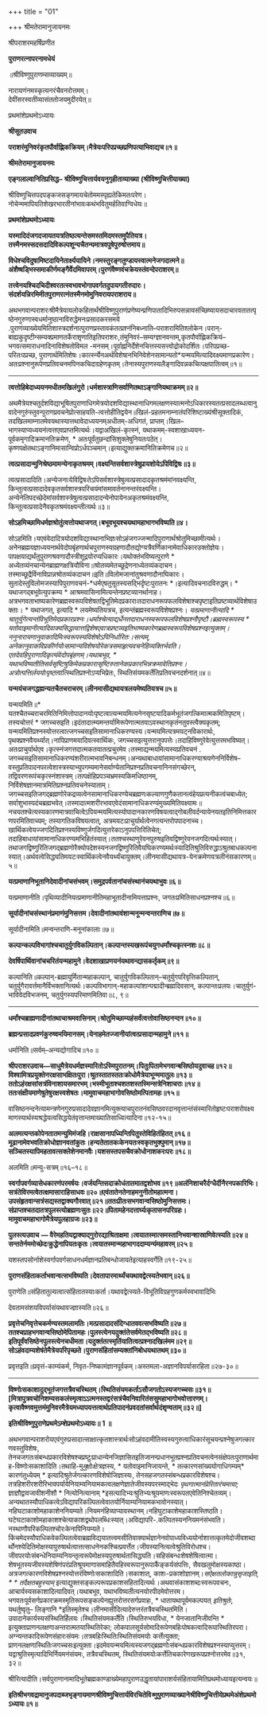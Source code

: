 +++
title = "01"

+++
श्रीमतेरामानुजायनमः

श्रीपराशरमहर्षिप्रणीत

**पुराणरत्नापरनामधेयं**

॥श्रीविष्णुपुराणम्सव्याख्यम्॥

नारायणंनमस्कृत्यनरंचैवनरोत्तमम्।  
देवींसरस्वतींव्यासंततोजयमुदीरयेत्॥

प्रथमांशेप्रथमोऽध्यायः

**श्रीसूतउवाच**

**पराशरंमुनिवरंकृतपौर्वाह्णिकक्रियम्।मैत्रेयःपरिपप्रच्छप्रणिपत्याभिवाद्यच॥१॥**

**श्रीमतेरामानुजायनमः**

**एङ्गलाल्वानितिप्रसिद्ध–** **श्रीविष्णुचित्तार्यवयनुगृहीताव्याख्या** **(श्रीविष्णुचित्तीयाख्या)**



श्रीविष्णुचित्तपदपङ्कजसङ्गमायचेतोममस्पृह्यतेकिमतःपरेण।नोचेन्ममापियतिशेखरभारतीनांभावःकथंभवितुमर्हतिवाग्विधेयः॥

**प्रथमांशेप्रथमोऽध्यायः**

**यस्मादिदंजगदजायतयत्रतिष्ठत्यन्तेसमस्तमिदमस्तमुपैतियत्र।तस्मैनमस्सदसदादिविकल्पशून्यचैतन्यमात्रवपुषेपुरुषोत्तमाय॥**

**विधेश्चविदुषामिष्टदायिनेतार्क्ष्ययायिने।नमस्तुरङ्गतुण्डायस्वात्मनेजगदात्मने॥अंशैष्षड्भिस्समाकीर्णमङ्गैर्वेदमिवापरम्।पुरणंवैष्णवंचक्रेयस्तंवन्देपराशरम्॥**

**तत्त्वेनयश्चिदचिदीश्वरतत्स्वभावभोगापवर्गतदुपायगतीरुदारः।संदर्शयन्निरमिमीतपुराणरत्नंतस्मैनमोमुनिवरायपराशराय॥**



अथभगवान्पराशरःश्रीमैत्रेयायलोकहितार्थंश्रीविष्णुपुराणंप्रणेष्यन्प्रणिपातादिभिरुपसन्नायसंच्छिष्यायसदाचारवतातत्पृष्ठेनगुरुणास्वधर्मानुष्ठानाविरुद्धेमनःप्रसादकरसमये .पुराणंव्याख्येयमितिशास्त्रदर्शनात्पुराणप्रस्तावकंतत्प्रश्नंनिबध्नाति–पराशरामितिश्लोकेन।परान्-बाह्यकुदृष्टीन्सम्यक्प्रमाणतर्केराशृणातिइतिपराशरः,तंमुनिवरं–सम्यग्ज्ञानवन्तम्,कृतपौर्वाह्णिकक्रियं– भगवत्समाराधनादिनाविशेषतोविमल -मनसम्।पूर्वाह्ननिर्देशेनचित्तस्यसत्त्वोद्रोकोदर्शितः।परिपप्रच्छ-परितःपप्रच्छ, पुराणार्थमितिशेषः।कार्त्स्न्येनअर्थविशेषानभिनिवेशेनसामान्यतो*यन्मयमित्यादिवक्ष्यमाणप्रकारेण।अतःप्रश्नानुरूपेणप्रतिवचनमपिनकचिदाग्रहेणकृतम्।तेनास्यपुराणस्यलैङ्गादिवन्नकचित्पक्षपातित्वम्॥१॥



****

**त्वत्तोहिबेदाध्ययनमधीतमखिलंगुरो।धर्मशास्त्राणिसर्वाणितथाऽङ्गानियथाक्रमम्॥२॥**

अथमैत्रेयश्चतुर्दशविद्याभूषितपुराणाधिगमेत्रयोदशविद्यास्थानाधिगमलक्षणस्यात्मनोऽधिकारस्यतत्प्रसादलब्धत्वानुवादेनगुरुंस्तुवन्पुराणप्रवचनेप्रोत्साहयति-त्वत्तोहीतिद्वयेन॥खिलं-प्रहतमनाम्नातंपरिशिष्टाख्यंश्रीसूक्तादिकं, तदखिलमाम्नातमेवयथास्यात्तथावेदाध्ययनम्अधीतम्-अधिगतं, प्राप्तम्।खिल– भागस्याप्यध्ययनंत्वत्तएवप्राप्तमित्यर्थः।यद्वाअखिलं-कृत्स्नं, यथाकमम्-स्वशाखाध्ययन- पूर्वकमृगादिक्रमानतिक्रमेण, * अतःपूर्वंतुछन्दांसिशुक्लेषुनियतःपठेत्।कृष्णपक्षेतथाऽङ्गानिमासान्विप्रोऽर्धपञ्चमान्।इत्याद्युक्तक्रमानितिक्रमेणच॥२॥



**त्वत्प्रसादान्मुनिश्रेष्ठमामन्येनाकृतश्रमम्।वक्ष्यन्तिसर्वशास्त्रेषुप्रायशोयेऽपिविद्विषः॥३॥**

त्वत्प्रसादादिति।अन्येजनाःयेविद्विषःतेऽपिसर्वशास्त्रेषुत्वत्प्रसादादकृतश्रमंमांनवक्ष्यन्ति, किन्तुत्वत्प्रसादादेवकृतसर्वशास्त्रपरिचयंमांसमावर्तनानन्तरंवक्ष्यन्ति।अन्येनेतिपदच्छेदेमांसर्वशास्त्रेषुत्वत्प्रसादादन्येनोपायेनअकृतश्रमंवक्ष्यन्ति, किन्तुत्वत्प्रसादेनैवकृतश्रमंवक्ष्यन्तीत्यर्थः॥३॥



**सोऽहमिच्छामिधर्मज्ञश्रोतुंत्वत्तोयथाजगत्।बभूवभूयश्चयथामहाभागभविष्यति॥४।**

सोऽहमिति।यएवंवेदादित्रयोदशविद्यास्थानाभिज्ञःसोऽहंजगज्जन्मादिपुराणार्थंश्रोतुमिच्छामीत्यर्थः।अनेनब्रह्मयज्ञाध्ययनार्थवेदोपबृंहणार्थचपुराणस्यग्रहणादौतद्योग्यत्रैवर्णिकानामेवाधिकारउक्तोज्ञेयः।पापक्षयाद्यर्थंतुपुराणश्रवणादौस्त्रीशूद्रयोरप्यधिकारः।यथोक्तंभविष्यत्पुराणे * अध्येतव्यंनचान्येनब्राह्मणक्षत्रियौविना॥श्रोतव्यमेतच्छूद्रेणनाध्येतव्यंकदाचन।तस्माच्छूद्रैर्विनाविप्रान्नश्रोतव्यंकदाचन॥इति॥विलोमजानांतुश्रवणादौनाघिकारः।सुतादेस्तुविलोमजस्यापिपुराणवचनं-*धर्मएषतुसूतस्यसद्भिर्दृष्टःपुरातनः *।इत्यादिवचनादविरुद्धम्। * यथाजगद्बभूवेत्युपक्रम्य * आश्रमवासिनामित्यन्तेनप्रष्टव्यानर्थानाह।अत्रभगवताभाष्यकारेणब्रह्मस्वरूपविशेषतद्विभूतिमेदप्रकाराःतदाराधनरूपफलविशेषाश्चपृष्टाइतिप्रष्टव्यार्थविशेषाउक्ताः। * यथाजगत्, इत्यादि * लयमेष्यतियत्रच, इत्यन्तंब्रह्मस्वरूपविशेषप्रश्नः। *यत्प्रमाणानीत्यादि * चातुर्युगेत्यन्तंविभूतिमेदप्रकारप्रश्नः।धर्माश्चेत्याद्यर्धेनतदाराधनस्वरूपफलविशेषप्रश्नौपृष्टौ।ब्रह्मस्वरूपस्य * यतोवाइमानीत्यादिवाक्यसिद्धत्वात्तद्विशेषएवात्रप्रष्टव्यइतिभाष्यकारेणब्रह्मस्वरूपविशेषप्रश्नइत्युक्तम्।ननुनारायणानुवाकादिमिःस्वरूपस्यविशेषोऽपिनिर्धारितः।सत्यम्, अनेकानुवाकविप्रकीर्णयोःसामान्यविशेषयोरेकत्रसमाहृत्यवचनेहिव्यक्तिर्भवति।एतदेवहिपुराणादिकृत्यंवेदोपबृंहणम्।*यथाबभूव, * यथाभविष्यतीतिसर्वसृष्टिषुकिमेकप्रकारासृष्टिरुतानेकप्रकारभिन्नक्रमावेतिप्रश्नः।अत्रोत्पत्तिर्लययोःपृ*ष्ट*त्वात्स्थितिप्रश्नोऽप्यभिप्रेतः, स्थितिसंयमकर्तेतिप्रतिवचनदर्शनात्॥४॥



**यन्मयंचजगद्धह्मन्यतचैतचराचरम्।लीनमासीद्यथायत्रलयमेष्यतियत्रच॥५॥**

यन्मयमिति॥* यतश्चैतच्चराचरमितिनिमित्तोपादानयोःपृष्टत्वात्यन्मयमित्यनेनसृष्टयादिकर्मभूतंजगत्किमात्मकमितिपृष्टम्।तस्यचोत्तरं * जगच्चसइति।इदंतादात्म्यमन्तर्यामिरूपेणात्मतयाऽवस्थानकृतंनतुवस्त्वैक्यकृतम्; यन्मयमितिप्रश्नस्योत्तरत्वात्जगच्चसइतिसामानाधिकरण्यस्य।यन्मयमित्यत्रमयट्नविकारार्थः, पृथक्प्रश्नवैयर्थ्यात्।नापिप्राणमयादिवत्स्वार्थिकः, जगच्चसइत्युत्तरानुपपत्तेः।तदाहिविष्णुरेवेत्युत्तरमभविष्यत्।अतःप्राचुर्यार्थएव।कृत्स्नंजगत्तदात्मकतयातत्प्रचुरमेव।तस्माद्यन्मयमित्यस्यप्रतिवचनं .
जगच्चसइतिसामानाधिकरण्यंशरीरात्मभावनिबन्धनम्।अन्यथाबाधायांसामानाधिकरण्याश्रयणेननिर्विशेष–वस्तुप्रतिपादनपरत्वेशास्त्रस्याभ्युपगम्यमानेसर्वाण्येतानिप्रश्नप्रतिवचनानिनसंगच्छेरन्, तद्विवरणरूपंचकृत्स्नंशास्त्रम्।तत्पक्षेहिप्रपञ्चभ्रमस्यकिमधिष्ठानम्, निर्विशेषज्ञानमात्रमितिप्रश्नप्रतिवचनेस्याताम्।जगच्चसइतिजगद्ब्रह्मणोरेकद्रव्यत्वेनसामानाधिकरण्येचब्रह्मणःकल्याणगुणैकतानत्वंहेयप्रत्यनीकत्वंचबाध्येत; सर्वाशुभास्पदंचब्रह्मभवेत्।तस्मादात्मशरीरभावएवेदंसामानाधिकरण्यंमुख्यमितिवक्ष्यामः॥नचयतश्चेत्यस्यकारणमात्रवाचित्वेऽपियन्मयमित्यस्योपादानकारणविषयत्वाद्गोबलीवर्दन्यायेनयतइतिनिमित्तकारणपरमितिवाच्यम्; तस्यागतिकविषयत्वात्, अत्रमयटःप्राचुर्यार्थत्वेनगत्यन्तरोपपादनाच्च।खार्थिकत्वेयज्जगदितिप्रश्नस्यविष्णुर्जगदित्युत्तरेकाऽनुपपत्तिरितिचेत्; तदाहिबाधायांसामानाधिकरण्यमभिहितंस्यात्।ततश्चस्थाणुरेवनपुरुषइतिवद्विष्णुरेवनजगदित्यर्थःस्यात्।तथाजगद्विष्णुरितिजगद्ब्रह्मणोरैक्योपदेशस्यनजगद्विष्णुरितिवैयघिकरण्यमर्थःस्यादितिश्रुतिविरुद्धाऽश्रुतबाधकल्पनास्यात्।अर्थवत्वेसिद्ध्यतिमयटःस्वार्थिकत्वेनवैयर्थ्यंचायुक्तम्।लीनमासीद्यथायत्र-येनक्रमेणयत्रलीनंसकारणम्॥५॥



**यत्प्रमाणानिभूतानिदेवादीनांचसंभवम्।समुद्रपर्वतानांचसंस्थानंचयथाभुवः॥६॥**

यत्प्रमाणानीति।पृथिव्यादीनियत्प्रमाणानीतिमहाभूतादीनामियत्ताप्रश्नः, जगतःप्रमितिसाधनप्रश्नश्च॥६॥



**सूर्यादीनांचसंस्थानंप्रमाणंमुनिसत्तम।देवादीनांतथावंशान्मनून्मन्वन्तराणिच॥७॥**

सूर्यादीनामिति॥मन्वन्तराणि-मनूनांकालाः॥७॥



**कल्पान्कल्पविभागांश्चचातुर्युगविकल्पितान्।कल्पान्तस्यखरूपंचयुगधर्मांश्चकृत्स्नशः॥८॥**

**देवर्षिपार्थिवानांचचरितंयन्महामुने।वेदशाखाप्रणयनंयथावन्द्यासकर्तृकम्॥९॥**

कल्पानिति॥कल्पान्-ब्रह्मायुर्मितान्महाकल्पान्, चातुर्युगविकल्पितान्–चतुर्युगपरिवृत्तिकल्पितान्, चतुर्युगैरावर्त्तमानैर्विभक्तानित्यर्थः।कल्पविभागान्-महाकल्पांशान्पद्मादीन्ब्रह्मदिवसान्, कल्पान्तःप्रलयः।चातुर्युगं-भाविवेदविभजनम्, चतुर्युगस्यपरिमाणमितिवा॥८, ९॥

****

**धर्मांश्चब्राह्मणादीनांतथाचाश्रमवासिनाम्।श्रोतुमिच्छाम्यहंसर्वंत्वत्तोवासिष्ठनन्दन॥१०॥**

**ब्रह्मन्प्रसादप्रवणंकुरुष्वमयिमानसम्।येनाहमेतज्जानीयांत्वत्प्रसादान्महामुने॥११॥**

धर्मानिति॥सर्वम्–अन्यद्योगादिच॥१०॥

**श्रीपराशरउवाच—साधुमैत्रेयधर्मज्ञस्मारितोऽस्मिपुरातनम्।पितुःपितामेभगवान्बसिष्ठोयदुवाचह॥१२॥विश्वामित्रप्रयुक्तेनरक्षसाभक्षितःपुरा।श्रुतस्तातस्ततःक्रोधोमैत्रेयाभून्ममातुलः॥१३॥ततोऽहंरक्षसांसत्रंविनाशायसमारभम्।भस्मीभूताश्चशतशस्तस्मिन्सत्रेनिशाचराः॥१४॥ततःसंक्षीयमाणेषुतेषुरक्षस्वशेषतः।मामुवाचमहाभागोवसिष्ठोमत्पितामहः॥१५॥**

वासिष्ठनन्दनेत्यामन्त्रणेनगुरुप्रसादादेवज्ञानमित्युक्त्याचपुरातनंवसिष्ठवरदानवृत्तान्तंसंस्मारितोहृष्टःपराशरोवक्ष्यमाणस्यार्थस्यश्रद्धेयत्वसिद्धयेतंवृत्तान्तमाख्यातिसाध्वित्यादिना॥१२-१५॥



**अलमत्यन्तकोपेनतातमन्युमिमंजहि।राक्षसानापध्यिन्तिपितुस्तेविहितंहितत्॥१६॥मूढानामेवभवतिक्रोधोज्ञानवतांकुतः।हन्यतेतातकःकेनयतःस्वकृतभुक्पुमान्॥१७॥सञ्चितस्यापिमहतावत्सक्लेशेनमानवैः।यशसस्तपसचैवक्रोधोनाशकरःपरः॥१८॥**

अलमिति॥मन्यु-सत्रम्॥१६–१८॥



**स्वर्गापवर्गव्यासेधकारणंपरमर्षयः।वर्जयन्तिसदाक्रोधंतातमातद्वशोभव॥१९॥अलंनिशाचरैर्दग्धैर्दीनैरनपकारिभिः।सत्रंतेविरमत्वेतत्क्षमासाराहिसाधवः॥२०॥एवंतातेनतेनाहमनुनीतोमहात्मना।उपसंहृतवान्सत्रंसद्यस्तद्वाक्यगौरवात्॥२१॥ततःप्रीतःसभगवान्वसिष्ठोमुनिसत्तमः।संप्राप्तश्चतदातत्रपुलस्त्योब्रह्मणःसुतः॥२२॥पितामहेनदत्तार्घ्यःकृतासनपरिग्रहः।मामुवाचमहाभागोमैत्रेयपुलहाग्रजः॥२३॥**

**पुलस्त्यउवाच** **—
वैरेमहतियद्वाक्याद्गुरोरद्याश्रिताक्षमा।त्वयातस्मात्समस्तानिभवान्शास्राणिवेत्स्यति॥२४॥सन्ततेर्नममोच्छेदःक्रुद्धेनापियतःकृतः।त्वयातस्मान्महाभागददाम्यन्यंमहावरम्॥२५॥**

यशस्तपसोर्नाशेस्वर्गापवर्गसाधनधर्मज्ञानप्रतिबन्धोजायतेइत्याहस्वर्गेति॥१९-२५॥

**पुराणसंहिताकर्ताभवान्वत्सभविष्यति।देवतापारमार्थ्यंचयथावद्वेत्स्यतेभवान्॥२६॥**

पुराणेति॥संहितातुल्यत्वात्संहितातस्याःकर्ता।यथावद्वेत्स्यते-विभूतिविग्रहगुणकर्मस्वभावादिभिः

देवतामसंशयविपर्यासंयथावज्ज्ञास्यति॥२६॥

**प्रवृत्तेचनिवृत्तेचकर्मण्यस्तमलामतिः।मत्प्रसादादसंदिग्धातववत्सभविष्यति॥२७॥ततश्चप्राहभगवान्वसिष्ठोमेपितामहः।पुलस्त्येनयदुक्तंतेसर्वमेतद्भविष्यति॥२८॥इतिपूर्वंवसिष्ठेनपुलस्त्येनचधीमता।यदुक्तंतत्स्मृतिंयातित्वत्प्रश्नादखिलंमम॥२९॥सोऽहंवदाम्यशेषंतेमैत्रेयपरिपृच्छते।पुराणसंहितांसम्यक्तांनिबोधयथातथम्॥३०॥**

प्रवृत्तइति॥प्रवृत्तं-काम्यंकर्म, निवृत-निष्कामंज्ञानपूर्वकम्।अस्तमला-अज्ञानविपर्यासरहिता॥२७-३०॥

****

**विष्णोःसकाशादुद्भूतंजगत्तत्रैवचस्थितम्।स्थितिसंयमकर्ताऽसौजगतोऽस्यजगच्चसः॥३१॥** **\[मित्रापुत्रवचोनिशम्यसकलंस्मृत्वाऽऽत्मनस्तद्वरंसत्रंचैवनिवारितंससुमहाभागोभवोत्तारणम्।कृत्वावैष्णवमुत्तमंमुनिवरमैत्रेयमध्यापयत्तत्वार्थप्रतिपादनंप्रवदतांसर्वार्थदंशृण्वताम्॥३२॥\]**

**इतिश्रीविष्णुपुराणेप्रथमेऽम्शेप्रथमोऽध्यायः॥ 1 ॥**

अथभगवान्पराशरोयएवंगुरुप्रसादात्साक्षात्कृतशास्त्रार्थःसोऽहंवदामीतिस्वस्यगुरुत्वाधिकारंसूचयन्प्रश्नेषुजगत्कारणवस्तुविशेषः, तेनचजगतःसंबन्धप्रकारविशेषश्चप्रष्टुःप्राधान्येनजिज्ञासितइतिजानन्प्रधानभूतप्रश्नप्रतिवचनत्वेनसंक्षेपतःपुराणार्थमाह-विष्णोःसकाशादिति।तथाहि-मु*मु*क्षोःक्षेत्रज्ञस्य, * यतोवाइमानिजायन्ते, * तत्कारणसांख्ययोगाधिगम्यम्* कारणंतुध्येयम् * इत्यादिश्रुतेर्जगत्कारणविशेषोजिज्ञास्यः, तेनसहजगतस्संबन्धप्रकारविशेषश्च।तत्रहिशरीरशरीरिभावपर्यायेनियाम्यनियामकत्वलक्षणेज्ञातेजीवस्यपरस्माद्भेदः *पृथगात्मानंप्रेरितारंचमत्वा;* ज्ञाज्ञौद्वावजावीशनीशौ * नित्योनित्यानाम् *इसत्यादिभ्यःश्रुतिभ्यःश्रूयमाणःस्वरूपतएवेतिनिश्चेतव्यम्।अन्यथातस्यौपाधिकत्वेऽविद्यापरिकल्पितत्वेवातयोर्नियाम्यनियामकभावोनस्यात्।नहिघटाकाशोमहाकाशेननियम्यते।नियमनंहिव्याप्यावस्थानम्।नहिघुटाकाशेमहाकाशस्तिष्ठति।घटेघटाकाशोमहाकाशश्चेत्याकाशद्वथोपलब्धिःस्यात्।अविद्यापरि-.कल्पितस्यननियमनंसंभवति।नस्थाणौपरिकल्पितश्चोरःकेनापिनियम्यते।किंचमेदस्यौपाधिकवेकल्पितत्वेवाब्रह्मविद्ययातत्त्वमसीतिवाक्यार्थज्ञानेनवोपाध्यविध्ययोर्नाशात्तत्कृतमेदोजीवशब्दार्थोनश्येदितिमोक्षस्यापुरुषार्थत्वात्तत्साधनेनकश्चित्प्रवर्त्तेत।जीवस्यानित्यत्वेश्रुतिविरोधश्च।जीवपरयोःसंबन्धेनियाम्यनियन्तृत्वरूपेमोक्षस्यपुरुषार्थतासिद्ध्यति।सहिसंबन्धःशेषशेषित्वात्मा।शेषभूतस्यजीवस्यशेषिणंपरंप्रतिश्रूयमाणासमाहितैवहिस्वरूपानुरूपाकैंङ्कर्यसंपत्तिः, सैवखलुमोक्षस्यकाष्ठा।अत्रजगत्कारणविशेषप्रश्नस्योत्तरंविष्णोःसकाशादिति।सकाशात्, काशः-प्रकाशोज्ञानम्।*सऐक्षतलोकान्नुसृजाइति, * * तदैक्षतबहुस्याम्* इत्याद्युक्तसङ्कल्परूपप्रकाशसहितादित्यर्थः।अथवासंकाशशब्दःस्वरूपवचनः, आचार्यस्यसकाशादित्यादिवत्।यथाबभूव, यथाभविष्यतीत्यनयोरपीदमेवोत्तरम।भगवतःपूर्वसर्गप्रकारक्रमस्मृतिरूपसङ्कल्पेनह्युत्तरोत्तरसर्गप्रवाहः, * धातायथापूर्वमकल्पयत् *इतिश्रुतेः,* यथर्तुष्वृतु– लिङ्गानि *इतिस्मृतेश्च।लीनमासीदित्यादेरुत्तरंतत्रैवचस्थितमिति।उपादानेकार्यस्यसंस्थितिर्हिलयः।स्थितिसंयमकर्तेति।स्थितिरुभयविधा, * येनजातानिजीवन्ति * इत्युक्ताप्राणनलक्षणाअन्तरात्मतयास्थितिरेका; लोकपालसूर्यसोमादिरूपेणबहिःपोषकत्वादिरूपास्थितिरपरा।अग्न्यन्तकादिरूपेणसंहारःसंयमः।तत्रबहिःस्थितिःस्थितिसंयमयोः कर्त्तेत्युक्ता; प्राणनलक्षणास्थितिःजगच्चसःइत्युक्ता।इदमेवयन्मयमित्यस्यजगद्ब्रह्मणोःसंबन्धप्रकारविशेषप्रश्नस्याप्युत्तरम्।यद्वाश्रुतिस्मृत्यादिभिर्नियमनंसंयमः, तत्रैवचस्थितम्, स्थितिसंयमयोःकर्त्तेतिचकारेणखरूपप्रश्नोत्तरमेव॥३१, ३२॥

श्रीरित्यादीति।सर्वपुराणानामादिभूतेब्रह्मकाण्डाख्येमहापुराणउद्धृतायांपाराशर्यसंहितायामितिप्रथमोध्यायइत्यन्वयः॥

**इतिश्रीभगवद्रामानुजपदाब्जभृङ्गायमाणश्रीविष्णुचित्तार्यविरचितेवि*ष्णुपु*राणव्याख्यानेश्रीविष्णुचित्तीयेप्रथमेअंशेप्रथमोऽध्यायः॥१॥**
